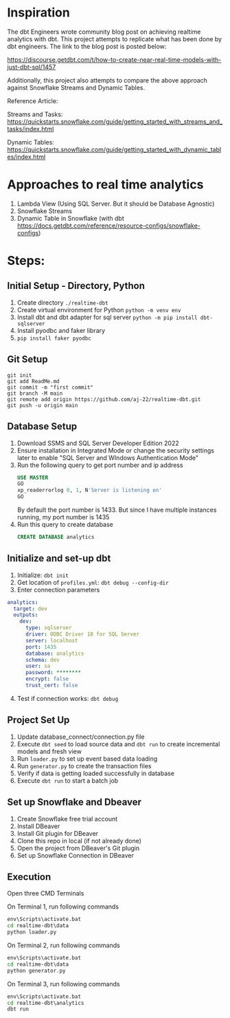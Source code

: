 # Inspiration

The dbt Engineers wrote community blog post on achieving realtime analytics with dbt. This project attempts to replicate what has been done by dbt engineers. The link to the blog post is posted below:

https://discourse.getdbt.com/t/how-to-create-near-real-time-models-with-just-dbt-sql/1457

Additionally, this project also attempts to compare the above approach against Snowflake Streams and Dynamic Tables. 

Reference Article:

Streams and Tasks: https://quickstarts.snowflake.com/guide/getting_started_with_streams_and_tasks/index.html

Dynamic Tables: https://quickstarts.snowflake.com/guide/getting_started_with_dynamic_tables/index.html

# Approaches to real time analytics

1. Lambda View (Using SQL Server. But it should be Database Agnostic)
2. Snowflake Streams
3. Dynamic Table in Snowflake (with dbt https://docs.getdbt.com/reference/resource-configs/snowflake-configs)

# Steps:

## Initial Setup - Directory, Python
1. Create directory `./realtime-dbt`
2. Create virtual environment for Python
   `python -m venv env`
3. Install dbt and dbt adapter for sql server
   `python -m pip install dbt-sqlserver`
4. Install pyodbc and faker library
5. `pip install faker pyodbc`

## Git Setup
```
git init
git add ReadMe.md
git commit -m "first commit"
git branch -M main
git remote add origin https://github.com/aj-22/realtime-dbt.git
git push -u origin main
```

## Database Setup
1. Download SSMS and SQL Server Developer Edition 2022
2. Ensure installation in Integrated Mode or change the security settings later to enable "SQL Server and WIndows Authentication Mode"
3. Run the following query to get port number and ip address
   ```sql
   USE MASTER
   GO
   xp_readerrorlog 0, 1, N'Server is listening on'
   GO
   ```
   By default the port number is 1433. But since I have multiple instances running, my port number is 1435
4. Run this query to create database 
   ```sql
   CREATE DATABASE analytics
   ```

## Initialize and set-up dbt
1. Initialize: `dbt init`
2. Get location of `profiles.yml`: `dbt debug --config-dir`
3. Enter connection parameters
```yml
analytics:
  target: dev
  outputs:
    dev:
      type: sqlserver
      driver: ODBC Driver 18 for SQL Server
      server: localhost
      port: 1435
      database: analytics
      schema: dev
      user: sa
      password: ********
      encrypt: false
      trust_cert: false
```
4. Test if connection works: `dbt debug`

## Project Set Up
1. Update database_connect/connection.py file 
2. Execute `dbt seed` to load source data and `dbt run` to create incremental models and fresh view
3. Run `loader.py` to set up event based data loading
4. Run `generator.py` to create the transaction files
5. Verify if data is getting loaded successfully in database
6. Execute `dbt run` to start a batch job

## Set up Snowflake and Dbeaver

1. Create Snowflake free trial account
2. Install DBeaver
3. Install Git plugin for DBeaver
4. Clone this repo in local (if not already done)
5. Open the project from DBeaver's Git plugin
6. Set up Snowflake Connection in DBeaver


## Execution
Open three CMD Terminals

On Terminal 1, run following commands
```cmd
env\Scripts\activate.bat
cd realtime-dbt\data
python loader.py
```

On Terminal 2, run following commands
```cmd
env\Scripts\activate.bat
cd realtime-dbt\data
python generator.py
```

On Terminal 3,  run following commands
```cmd
env\Scripts\activate.bat
cd realtime-dbt\analytics
dbt run 
```
